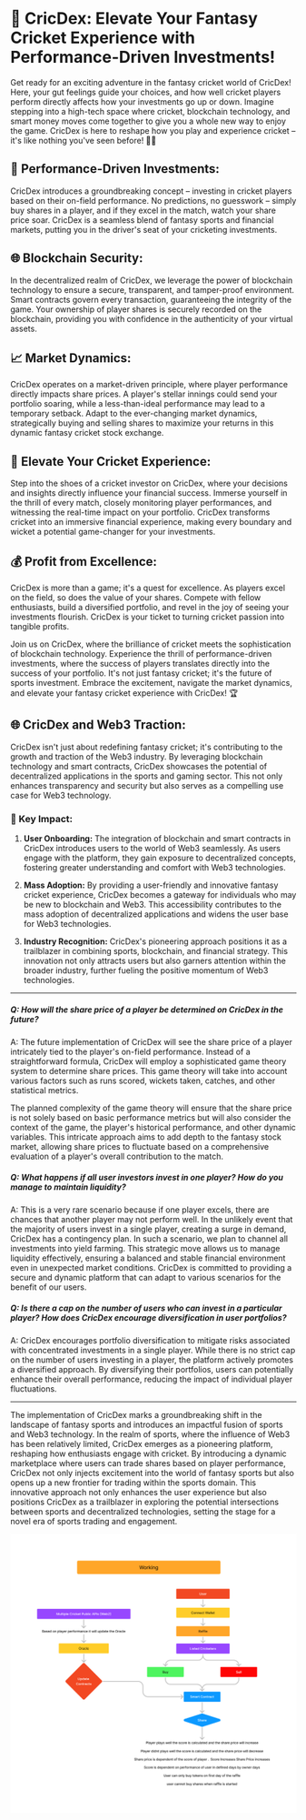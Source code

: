 # 🏏 CricDex: Elevate Your Fantasy Cricket Experience with Performance-Driven Investments!

Get ready for an exciting adventure in the fantasy cricket world of CricDex! Here, your gut feelings guide your choices, and how well cricket players perform directly affects how your investments go up or down. Imagine stepping into a high-tech space where cricket, blockchain technology, and smart money moves come together to give you a whole new way to enjoy the game. CricDex is here to reshape how you play and experience cricket – it's like nothing you've seen before! 🏏✨

## 💼 Performance-Driven Investments:

CricDex introduces a groundbreaking concept – investing in cricket players based on their on-field performance. No predictions, no guesswork – simply buy shares in a player, and if they excel in the match, watch your share price soar. CricDex is a seamless blend of fantasy sports and financial markets, putting you in the driver's seat of your cricketing investments.


## 🌐 Blockchain Security:

In the decentralized realm of CricDex, we leverage the power of blockchain technology to ensure a secure, transparent, and tamper-proof environment. Smart contracts govern every transaction, guaranteeing the integrity of the game. Your ownership of player shares is securely recorded on the blockchain, providing you with confidence in the authenticity of your virtual assets.



## 📈 Market Dynamics:

CricDex operates on a market-driven principle, where player performance directly impacts share prices. A player's stellar innings could send your portfolio soaring, while a less-than-ideal performance may lead to a temporary setback. Adapt to the ever-changing market dynamics, strategically buying and selling shares to maximize your returns in this dynamic fantasy cricket stock exchange.



## 🚀 Elevate Your Cricket Experience:

Step into the shoes of a cricket investor on CricDex, where your decisions and insights directly influence your financial success. Immerse yourself in the thrill of every match, closely monitoring player performances, and witnessing the real-time impact on your portfolio. CricDex transforms cricket into an immersive financial experience, making every boundary and wicket a potential game-changer for your investments.



## 💰 Profit from Excellence:

CricDex is more than a game; it's a quest for excellence. As players excel on the field, so does the value of your shares. Compete with fellow enthusiasts, build a diversified portfolio, and revel in the joy of seeing your investments flourish. CricDex is your ticket to turning cricket passion into tangible profits.

Join us on CricDex, where the brilliance of cricket meets the sophistication of blockchain technology. Experience the thrill of performance-driven investments, where the success of players translates directly into the success of your portfolio. It's not just fantasy cricket; it's the future of sports investment. Embrace the excitement, navigate the market dynamics, and elevate your fantasy cricket experience with CricDex! 🏆



## 🌐 CricDex and Web3 Traction:

CricDex isn't just about redefining fantasy cricket; it's contributing to the growth and traction of the Web3 industry. By leveraging blockchain technology and smart contracts, CricDex showcases the potential of decentralized applications in the sports and gaming sector. This not only enhances transparency and security but also serves as a compelling use case for Web3 technology.



### 🚀 Key Impact:

1. **User Onboarding:** The integration of blockchain and smart contracts in CricDex introduces users to the world of Web3 seamlessly. As users engage with the platform, they gain exposure to decentralized concepts, fostering greater understanding and comfort with Web3 technologies.

2. **Mass Adoption:** By providing a user-friendly and innovative fantasy cricket experience, CricDex becomes a gateway for individuals who may be new to blockchain and Web3. This accessibility contributes to the mass adoption of decentralized applications and widens the user base for Web3 technologies.

3. **Industry Recognition:** CricDex's pioneering approach positions it as a trailblazer in combining sports, blockchain, and financial strategy. This innovation not only attracts users but also garners attention within the broader industry, further fueling the positive momentum of Web3 technologies.



---

##### Q: How will the share price of a player be determined on CricDex in the future?

A: The future implementation of CricDex will see the share price of a player intricately tied to the player's on-field performance. Instead of a straightforward formula, CricDex will employ a sophisticated game theory system to determine share prices. This game theory will take into account various factors such as runs scored, wickets taken, catches, and other statistical metrics.

The planned complexity of the game theory will ensure that the share price is not solely based on basic performance metrics but will also consider the context of the game, the player's historical performance, and other dynamic variables. This intricate approach aims to add depth to the fantasy stock market, allowing share prices to fluctuate based on a comprehensive evaluation of a player's overall contribution to the match.

##### Q: What happens if all user investors invest in one player? How do you manage to maintain liquidity?

A:
This is a very rare scenario because if one player excels, there are chances that another player may not perform well. In the unlikely event that the majority of users invest in a single player, creating a surge in demand, CricDex has a contingency plan. In such a scenario, we plan to channel all investments into yield farming. This strategic move allows us to manage liquidity effectively, ensuring a balanced and stable financial environment even in unexpected market conditions. CricDex is committed to providing a secure and dynamic platform that can adapt to various scenarios for the benefit of our users.

##### Q: Is there a cap on the number of users who can invest in a particular player? How does CricDex encourage diversification in user portfolios?

A: CricDex encourages portfolio diversification to mitigate risks associated with concentrated investments in a single player. While there is no strict cap on the number of users investing in a player, the platform actively promotes a diversified approach. By diversifying their portfolios, users can potentially enhance their overall performance, reducing the impact of individual player fluctuations.

---

The implementation of CricDex marks a groundbreaking shift in the landscape of fantasy sports and introduces an impactful fusion of sports and Web3 technology. In the realm of sports, where the influence of Web3 has been relatively limited, CricDex emerges as a pioneering platform, reshaping how enthusiasts engage with cricket. By introducing a dynamic marketplace where users can trade shares based on player performance, CricDex not only injects excitement into the world of fantasy sports but also opens up a new frontier for trading within the sports domain. This innovative approach not only enhances the user experience but also positions CricDex as a trailblazer in exploring the potential intersections between sports and decentralized technologies, setting the stage for a novel era of sports trading and engagement.

![plot](./flow.png)
